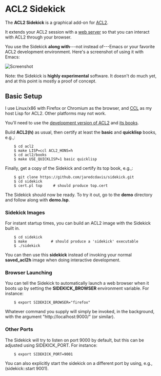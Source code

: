 ACL2 Sidekick
=============

The **ACL2 Sidekick** is a graphical add-on for
[ACL2](http://www.cs.utexas.edu/users/moore/acl2/).

It extends your ACL2 session with a [web
server](http://weitz.de/hunchentoot/) so that you can interact with
ACL2 through your browser.

You use the Sidekick **along with**---not instead of---Emacs or your
favorite ACL2 development environment.  Here's a screenshot of using
it with Emacs:

![Screenshot](screenshot/emacs.png?raw=true)

Note: the Sidekick is **highly experimental** software.  It doesn't do
much yet, and at this point is mostly a proof of concept.


## Basic Setup

I use Linux/x86 with Firefox or Chromium as the browser, and
[CCL](http://ccl.clozure.com) as my host Lisp for ACL2.  Other
platforms may not work.

You'll need to use the [development version of
ACL2](http://acl2-devel.googlecode.com) and [its
books](http://acl2-books.googlecode.com).

Build **ACL2(h)** as usual, then certify at least the **basic** and
**quicklisp** books, e.g.,:

```Shell
    $ cd acl2
    $ make LISP=ccl ACL2_HONS=h
    $ cd acl2/books
    $ make USE_QUICKLISP=1 basic quicklisp
```

Finally, get a copy of the Sidekick and certify its top book, e.g.,:

```Shell
    $ git clone https://github.com/jaredcdavis/sidekick.git
    $ cd sidekick
    $ cert.pl top     # should produce top.cert
```

The Sidekick should now be ready.  To try it out, go to the **demo**
directory and follow along with **demo.lsp**.


### Sidekick Images

For instant startup times, you can build an ACL2 image with the
Sidekick built in.

```Shell
    $ cd sidekick
    $ make           # should produce a 'sidekick' executable
    $ ./sidekick
```

You can then use this **sidekick** instead of invoking your normal
**saved_acl2h** image when doing interactive development.


### Browser Launching

You can tell the Sidekick to automatically launch a web browser when
it boots up by setting the **SIDEKICK_BROWSER** environment variable.
For instance:

```Shell
    $ export SIDEKICK_BROWSER="firefox"
```

Whatever command you supply will simply be invoked, in the background,
with the argument "http://localhost:9000/" (or similar).


### Other Ports

The Sidekick will try to listen on port 9000 by default, but this can
be adjusted using SIDEKICK_PORT.  For instance:

```Shell
    $ export SIDEKICK_PORT=9001
```

You can also explicitly start the sidekick on a different port by
using, e.g., (sidekick::start 9001).

